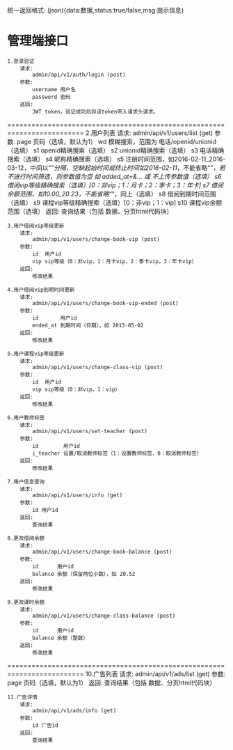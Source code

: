 统一返回格式:
    (json){data:数据,status:true/false,msg:提示信息}

管理端接口
=========================================================================
    1.登录验证
        请求:
            admin/api/v1/auth/login (post)
        参数:
            username 用户名
            password 密码
        返回:
            JWT token，验证成功后将该token带入请求头请求。
=========================================================================
    2.用户列表
        请求:
            admin/api/v1/users/list (get)
        参数:
            page     页码（选填，默认为1）
            wd       模糊搜索，范围为 电话/openid/unionid（选填）
            s1       openid精确搜索（选填）
            s2       unionid精确搜索（选填）
            s3       电话精确搜索（选填）
            s4       昵称精确搜索（选填）
            s5       注册时间范围，如2016-02-11_2016-03-12，中间以“_”分隔，空缺起始时间或终止时间如2016-02-11_，不能省略“_”，若不进行时间筛选，则参数值为空
                     如 added_at=&... 或 不上传参数值（选填）
            s6       借阅vip等级精确搜索（选填）[0：非vip；1：月卡；2：季卡；3：年卡]
            s7       借阅余额范围，如10.00_20.23，不能省略“_”，同上（选填）
            s8       借阅到期时间范围（选填）
            s9       课程vip等级精确搜索（选填）[0：非vip；1：vip]
            s10      课程vip余额范围（选填）
        返回:
            查询结果（包括 数据、分页html代码块）
    
    3.用户借阅vip等级更新
        请求:
            admin/api/v1/users/change-book-vip (post)
        参数:
            id  用户id
            vip vip等级（0：非vip，1：月卡vip，2：季卡vip，3：年卡vip）
        返回:
            修改结果
    
    4.用户借阅vip到期时间更新
        请求:
            admin/api/v1/users/change-book-vip-ended (post)
        参数:
            id       用户id
            ended_at 到期时间（日期），如 2013-05-02
        返回:
            修改结果

    5.用户课程vip等级更新
        请求:
            admin/api/v1/users/change-class-vip (post)
        参数:
            id  用户id
            vip vip等级（0：非vip，1：vip）
        返回:
            修改结果
        
    6.用户教师标签
        请求:
            admin/api/v1/users/set-teacher (post)
        参数:
            id        用户id
            i_teacher 设置/取消教师标签（1：设置教师标签，0：取消教师标签）
        返回:
            修改结果

    7.用户信息查询
        请求:
            admin/api/v1/users/info (get)
        参数:
            id 用户id
        返回:
            查询结果

    8.更改借阅余额
        请求:
            admin/api/v1/users/change-book-balance (post)
        参数:
            id      用户id
            balance 余额（保留两位小数），如 20.52
        返回:
            修改结果

    9.更改课时余额
        请求:
            admin/api/v1/users/change-class-balance (post)
        参数:
            id      用户id
            balance 余额（整数）
        返回:
            修改结果
=========================================================================
    10.广告列表
        请求:
            admin/api/v1/ads/list (get)
        参数:
            page 页码（选填，默认为1）
        返回:
            查询结果（包括 数据、分页html代码块）

    11.广告详情
        请求:
            admin/api/v1/ads/info (get)
        参数:
            id 广告id
        返回:
            查询结果
